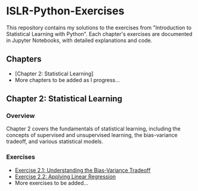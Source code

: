# ISLR-Python-Exercises

This repository contains my solutions to the exercises from "Introduction to Statistical Learning with Python". Each chapter's exercises are documented in Jupyter Notebooks, with detailed explanations and code.

## Chapters

- [Chapter 2: Statistical Learning]
- More chapters to be added as I progress...

## Chapter 2: Statistical Learning

### Overview

Chapter 2 covers the fundamentals of statistical learning, including the concepts of supervised and unsupervised learning, the bias-variance tradeoff, and various statistical models.

### Exercises

- [Exercise 2.1: Understanding the Bias-Variance Tradeoff](./Chapter_02/Exercise_2.1.ipynb)
- [Exercise 2.2: Applying Linear Regression](./Chapter_02/Exercise_2.2.ipynb)
- More exercises to be added...
